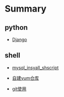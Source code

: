 # Summary

## python

* [Django](/python/django.md)

## shell

* [mysql_insyall_shscript](/shell/mysql_insall_5.7x)

* [自建yum仓库](/shell/自建yum仓库.md)

* [git使用](/shell/github_key_login.md)